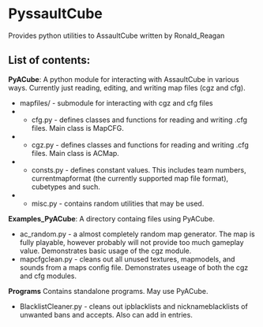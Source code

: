 PyssaultCube
===========

Provides python utilities to AssaultCube written by Ronald_Reagan

List of contents:
-----------------
**PyACube**:
A python module for interacting with AssaultCube in various ways. Currently just reading, editing, and writing map files (cgz and cfg).
* mapfiles/ - submodule for interacting with cgz and cfg files
* * cfg.py - defines classes and functions for reading and writing .cfg files. Main class is MapCFG.
* * cgz.py - defines classes and functions for reading and writing .cfg files. Main class is ACMap.
* * consts.py - defines constant values. This includes team numbers, currentmapformat (the currently supported map file format), cubetypes and such.
* * misc.py - contains random utilities that may be used.

**Examples_PyACube**:
A directory containg files using PyACube.
* ac_random.py - a almost completely random map generator. The map is fully playable, however probably will not provide too much gameplay value. Demonstrates basic usage of the cgz module.
* mapcfgclean.py - cleans out all unused textures, mapmodels, and sounds from a maps config file. Demonstrates useage of both the cgz and cfg modules.

**Programs**
Contains standalone programs. May use PyACube.
* BlacklistCleaner.py - cleans out ipblacklists and nicknameblacklists of unwanted bans and accepts. Also can add in entries.
